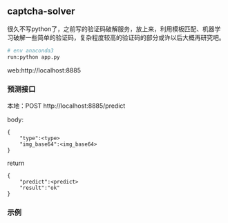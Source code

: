 
## captcha-solver

很久不写python了，之前写的验证码破解服务，放上来，利用模板匹配、机器学习破解一些简单的验证码，复杂程度较高的验证码的部分或许以后大概再研究吧。

```bash
# env anaconda3
run:python app.py
```

web:http://localhost:8885


### 预测接口

本地：POST http://localhost:8885/predict

body:

```
{
    "type":<type>
    "img_base64":<img_base64>
}

```

return

```
{
    "predict":<predict>
    "result":"ok"
}

```

### 示例


